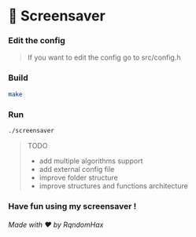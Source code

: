 # 🐍 Screensaver

### Edit the config
>If you want to edit the config go to src/config.h

### Build

```bash
make
```

### Run

```bash
./screensaver
```

> TODO
>- add multiple algorithms support
>- add external config file
>- improve folder structure
>- improve structures and functions architecture

### Have fun using my screensaver !


###### Made with ❤️ by RqndomHax